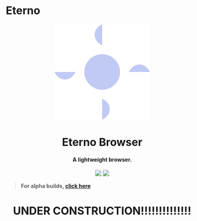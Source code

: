 # Eterno

<p align="center">
  <a href="#">
    <img src="./.github/icon.png" height="250">
  </a>
</p>

<h1 align="center">
Eterno Browser
</h1>

<h4 align="center">
<b>A lightweight browser.</b>
<h4>

<p align="center">
  <a href="https://github.com/Novout/eterno"><img src="https://img.shields.io/github/license/Novout/eterno?style=for-the-badge&color=DAE8F3&label="></a>
  <a href="https://github.com/Novout/eterno"><img src="https://img.shields.io/github/package-json/v/Novout/eterno?style=for-the-badge&color=DAE8F3&label="></a>
<p>

> For alpha builds, [click here](https://github.com/Novout/eterno/releases)

<h1 align="center">
UNDER CONSTRUCTION!!!!!!!!!!!!!!
</h1>
